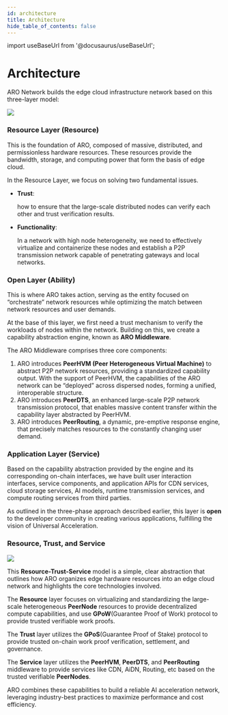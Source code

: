 ```yaml
---
id: architecture
title: Architecture
hide_table_of_contents: false
---
```

import useBaseUrl from '@docusaurus/useBaseUrl';

# Architecture

ARO Network builds the edge cloud infrastructure network based on this three-layer model:

<div style={{textAlign: 'center'}}>
  <img src={useBaseUrl('/img/technology/arch_stack.png')} style={{maxWidth: '800'}} />
</div>

### Resource Layer (Resource)

This is the foundation of ARO, composed of massive, distributed, and permissionless hardware resources. These resources provide the bandwidth, storage, and computing power that form the basis of edge cloud.

In the Resource Layer, we focus on solving two fundamental issues.

*   **Trust**:

    how to ensure that the large-scale distributed nodes can verify each other and trust verification results.
*   **Functionality**:

    In a network with high node heterogeneity, we need to effectively virtualize and containerize these nodes and establish a P2P transmission network capable of penetrating gateways and local networks.

### Open Layer (Ability)

This is where ARO takes action, serving as the entity focused on “orchestrate” network resources while optimizing the match between network resources and user demands.

At the base of this layer, we first need a trust mechanism to verify the workloads of nodes within the network. Building on this, we create a capability abstraction engine, known as **ARO Middleware**.

The ARO Middleware comprises three core components:

1. ARO introduces **PeerHVM (Peer Heterogeneous Virtual Machine)** to abstract P2P network resources, providing a standardized capability output. With the support of PeerHVM, the capabilities of the ARO network can be “deployed” across dispersed nodes, forming a unified, interoperable structure.
2. ARO introduces **PeerDTS**, an enhanced large-scale P2P network transmission protocol, that enables massive content transfer within the capability layer abstracted by PeerHVM.
3. ARO introduces **PeerRouting**, a dynamic, pre-emptive response engine, that precisely matches resources to the constantly changing user demand.

### Application Layer (Service)

Based on the capability abstraction provided by the engine and its corresponding on-chain interfaces, we have built user interaction interfaces, service components, and application APIs for CDN services, cloud storage services, AI models, runtime transmission services, and compute routing services from third parties.

As outlined in the three-phase approach described earlier, this layer is **open** to the developer community in creating various applications, fulfilling the vision of Universal Acceleration.

### Resource, Trust, and Service

<div style={{textAlign: 'center'}}>
  <img src={useBaseUrl('/img/technology/resource_trust_service.png')} style={{maxWidth: '800'}} />
</div>

This **Resource-Trust-Service** model is a simple, clear abstraction that outlines how ARO organizes edge hardware resources into an edge cloud network and highlights the core technologies involved.

The **Resource** layer focuses on virtualizing and standardizing the large-scale heterogeneous **PeerNode** resources to provide decentralized compute capabilities, and use **GPoW**(Guarantee Proof of Work) protocol to provide trusted verifiable work proofs.

The **Trust** layer utilizes the **GPoS**(Guarantee Proof of Stake) protocol to provide trusted on-chain work proof verification, settlement, and governance.

The **Service** layer utilizes the **PeerHVM**, **PeerDTS**, and **PeerRouting** middleware to provide services like CDN, AiDN, Routing, etc based on the trusted verifiable **PeerNodes**.

ARO combines these capabilities to build a reliable AI acceleration network, leveraging industry-best practices to maximize performance and cost efficiency.